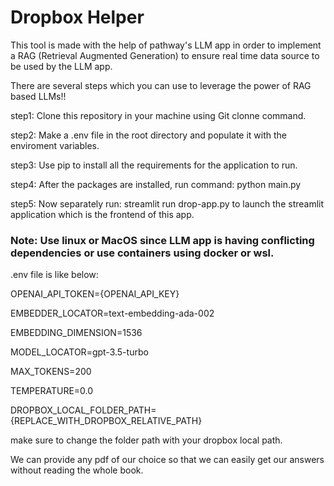 # Dropbox Helper
This tool is made with the help of pathway's LLM app in order to implement a RAG (Retrieval Augmented Generation) to ensure real time data source to be used by the LLM app.

There are several steps which you can use to leverage the power of RAG based LLMs!!

step1: Clone this repository in your machine using Git clonne command.

step2: Make a .env file in the root directory and populate it with the enviroment variables.

step3: Use pip  to install all the requirements for the application to run.

step4: After the packages are installed, run command: python main.py

step5: Now separately run: streamlit run drop-app.py to launch the streamlit application which is the frontend of this app.

### Note: Use linux or MacOS since LLM app is having conflicting dependencies or use containers using docker or wsl.

.env file is like below:

OPENAI_API_TOKEN={OPENAI_API_KEY}

EMBEDDER_LOCATOR=text-embedding-ada-002

EMBEDDING_DIMENSION=1536

MODEL_LOCATOR=gpt-3.5-turbo

MAX_TOKENS=200

TEMPERATURE=0.0

DROPBOX_LOCAL_FOLDER_PATH={REPLACE_WITH_DROPBOX_RELATIVE_PATH}

make sure to change the folder path with your dropbox local path.

We can provide any pdf of our choice so that we can easily get our answers without reading the whole book.
